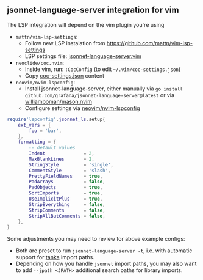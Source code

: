 ## jsonnet-language-server integration for vim

The LSP integration will depend on the vim plugin you're using

* `mattn/vim-lsp-settings`:
  * Follow new LSP instalation from <https://github.com/mattn/vim-lsp-settings>
  * LSP settings file: [jsonnet-language-server.vim](jsonnet-language-server.vim)
* `neoclide/coc.nvim`:
  * Inside vim, run: `:CocConfig` (to edit `~/.vim/coc-settings.json`)
  * Copy [coc-settings.json](coc-settings.json) content
* `neovim/nvim-lspconfig`:
  * Install jsonnet-language-server, either manually via `go install github.com/grafana/jsonnet-language-server@latest` or via
 [williamboman/mason.nvim](https://github.com/williamboman/mason.nvim)
   * Configure settings via [neovim/nvim-lspconfig](https://github.com/neovim/nvim-lspconfig)
```lua
require'lspconfig'.jsonnet_ls.setup{
	ext_vars = {
		foo = 'bar',
	},
	formatting = {
		-- default values
		Indent              = 2,
		MaxBlankLines       = 2,
		StringStyle         = 'single',
		CommentStyle        = 'slash',
		PrettyFieldNames    = true,
		PadArrays           = false,
		PadObjects          = true,
		SortImports         = true,
		UseImplicitPlus     = true,
		StripEverything     = false,
		StripComments       = false,
		StripAllButComments = false,
	},
}
```

Some adjustments you may need to review for above example configs:
* Both are preset to run `jsonnet-language-server -t`, i.e. with
  automatic support for [tanka](https://tanka.dev/) import paths.
* Depending on how you handle `jsonnet` import paths, you may also
  want to add `--jpath <JPATH>` additional search paths for library
  imports.

